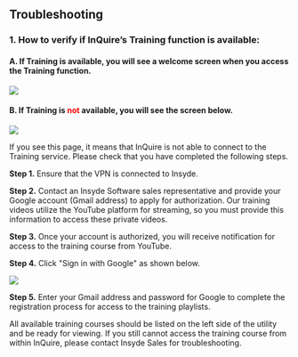 ## Troubleshooting

### 1. How to verify if InQuire’s Training function is available:


#### A. If Training is available, you will see a welcome screen when you access the Training function.

![](/assets/image17.png)


#### B. If Training is <font color="red">not</font> available, you will see the screen below.

![](/assets/image18.png)

If you see this page, it means that InQuire is not able to connect to
the Training service. Please check that you have completed the
following steps.

**Step 1.** Ensure that the VPN is connected to Insyde.

**Step 2.** Contact an Insyde Software sales representative and
provide your Google account (Gmail address) to apply for
authorization. Our training videos utilize the YouTube platform for
streaming, so you must provide this information to access these
private videos.

**Step 3.** Once your account is authorized, you will receive
notification for access to the training course from YouTube.

**Step 4.** Click "Sign in with Google" as shown below.

![](/assets/image19.png)

**Step 5.** Enter your Gmail address and password for Google to
complete the registration process for access to the training
playlists.

All available training courses should be listed on the left side of
the utility and be ready for viewing. If you still cannot access the
training course from within InQuire, please contact Insyde Sales for
troubleshooting.